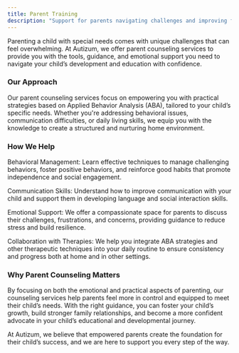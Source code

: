 ```yaml
---
title: Parent Training
description: "Support for parents navigating challenges and improving family dynamics. "
---
```

Parenting a child with special needs comes with unique challenges that can feel overwhelming. At Autizum, we offer parent counseling services to provide you with the tools, guidance, and emotional support you need to navigate your child’s development and education with confidence.

### Our Approach
Our parent counseling services focus on empowering you with practical strategies based on Applied Behavior Analysis (ABA), tailored to your child’s specific needs. Whether you're addressing behavioral issues, communication difficulties, or daily living skills, we equip you with the knowledge to create a structured and nurturing home environment.

### How We Help

Behavioral Management: Learn effective techniques to manage challenging behaviors, foster positive behaviors, and reinforce good habits that promote independence and social engagement.

Communication Skills: Understand how to improve communication with your child and support them in developing language and social interaction skills.

Emotional Support: We offer a compassionate space for parents to discuss their challenges, frustrations, and concerns, providing guidance to reduce stress and build resilience.

Collaboration with Therapies: We help you integrate ABA strategies and other therapeutic techniques into your daily routine to ensure consistency and progress both at home and in other settings.

### Why Parent Counseling Matters
By focusing on both the emotional and practical aspects of parenting, our counseling services help parents feel more in control and equipped to meet their child’s needs. With the right guidance, you can foster your child’s growth, build stronger family relationships, and become a more confident advocate in your child’s educational and developmental journey.

At Autizum, we believe that empowered parents create the foundation for their child’s success, and we are here to support you every step of the way.